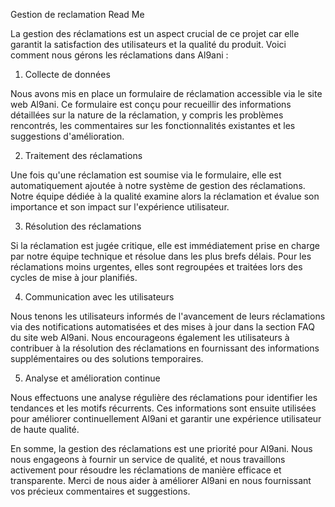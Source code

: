 Gestion de reclamation Read Me

La gestion des réclamations est un aspect crucial de ce projet car elle garantit la satisfaction des utilisateurs et la qualité du produit. Voici comment nous gérons les réclamations dans Al9ani :

1. Collecte de données

Nous avons mis en place un formulaire de réclamation accessible via le site web Al9ani. Ce formulaire est conçu pour recueillir des informations détaillées sur la nature de la réclamation, y compris les problèmes rencontrés, les commentaires sur les fonctionnalités existantes et les suggestions d'amélioration.

2. Traitement des réclamations

Une fois qu'une réclamation est soumise via le formulaire, elle est automatiquement ajoutée à notre système de gestion des réclamations. Notre équipe dédiée à la qualité examine alors la réclamation et évalue son importance et son impact sur l'expérience utilisateur.

3. Résolution des réclamations

Si la réclamation est jugée critique, elle est immédiatement prise en charge par notre équipe technique et résolue dans les plus brefs délais. Pour les réclamations moins urgentes, elles sont regroupées et traitées lors des cycles de mise à jour planifiés.

4. Communication avec les utilisateurs

Nous tenons les utilisateurs informés de l'avancement de leurs réclamations via des notifications automatisées et des mises à jour dans la section FAQ du site web Al9ani. Nous encourageons également les utilisateurs à contribuer à la résolution des réclamations en fournissant des informations supplémentaires ou des solutions temporaires.

5. Analyse et amélioration continue

Nous effectuons une analyse régulière des réclamations pour identifier les tendances et les motifs récurrents. Ces informations sont ensuite utilisées pour améliorer continuellement Al9ani et garantir une expérience utilisateur de haute qualité.

En somme, la gestion des réclamations est une priorité pour Al9ani. Nous nous engageons à fournir un service de qualité, et nous travaillons activement pour résoudre les réclamations de manière efficace et transparente. Merci de nous aider à améliorer Al9ani en nous fournissant vos précieux commentaires et suggestions.

